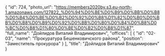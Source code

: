{
    "id": 724,
    "photo_url": "https://members2020by.s3.eu-north-1.amazonaws.com/127822_%D0%94%D0%BE%D0%B9%D0%BB%D0%B8%D0%B4%D0%BE%D0%B2%D0%92%D0%B8%D1%82%D0%B0%D0%BB%D0%B8%D0%B9%D0%92%D0%BB%D0%B0%D0%B4%D0%B8%D0%BC%D0%B8%D1%80%D0%BE%D0%B2%D0%B8%D1%87",
    "full_name": "Дойлидов Виталий Владимирович",
    "offices": [
        {
            "id": "02-03",
            "name": "Прокуратура Бешенковичского района",
            "position": "Заместитель прокурора"
        }
    ],
    "title": "Дойлидов Виталий Владимирович"
}